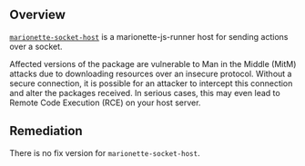 ## Overview
[`marionette-socket-host`](https://www.npmjs.com/package/marionette-socket-host) is a marionette-js-runner host for sending actions over a socket.

Affected versions of the package are vulnerable to Man in the Middle (MitM) attacks due to downloading resources over an insecure protocol. Without a secure connection, it is possible for an attacker to intercept this connection and alter the packages received. In serious cases, this may even lead to Remote Code Execution (RCE) on your host server.

## Remediation
There is no fix version for `marionette-socket-host`.
